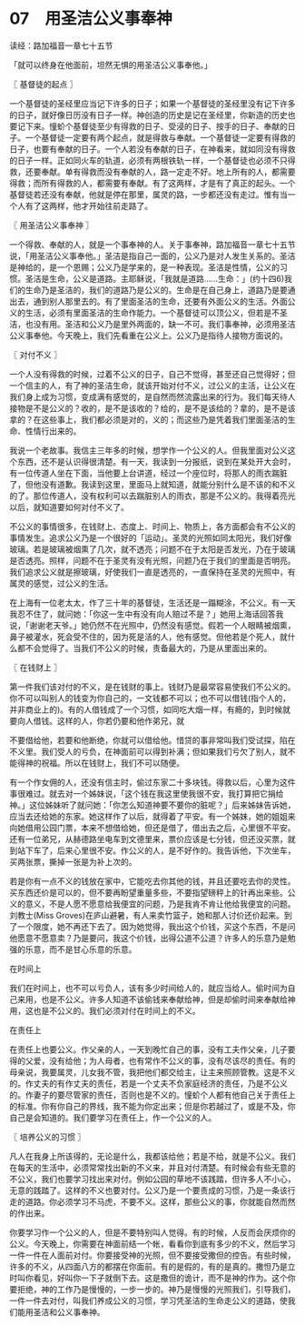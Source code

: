 # 07　用圣洁公义事奉神

读经：路加福音一章七十五节

「就可以终身在他面前，坦然无惧的用圣洁公义事奉他。」



〖 基督徒的起点 〗

一个基督徒的圣经里应当记下许多的日子；如果一个基督徒的圣经里没有记下许多的日子，就好像日历没有日子一样。神创造的历史是记在圣经里，你新造的历史也要记下来。憧蚧个基督徒至少有得救的日子、受浸的日子、按手的日子、奉献的日子。一个基督徒一定要有两个起点，就是得救与奉献。一个基督徒一定要有得救的日子，也要有奉献的日子。一个人若没有奉献的日子，在神看来，就如同没有得救的日子一样。正如同火车的轨道，必须有两根铁轨一样，一个基督徒也必须不只得救，还要奉献。单有得救而没有奉献的人，路一定走不好。地上所有的人，都需要得救；而所有得救的人，都需要有奉献。有了这两样，才是有了真正的起头。一个基督徒若还没有奉献，他就是停在那里，属灵的路，一步都还没有走过。惟有当一个人有了这两样，他才开始往前走路了。



〖 用圣洁公义事奉神 〗

一个得救、奉献的人，就是一个事奉神的人。关于事奉神，路加福音一章七十五节说，「用圣洁公义事奉他。」圣洁是指自己一面的，公义乃是对人发生关系的。圣洁是神给的，是一个恩赐；公义乃是学来的，是一种表现。圣洁是性情，公义的习惯。圣洁是生命，公义是道路。主耶稣说，「我就是道路……生命：」(约十四6)我们的生命乃是圣洁的，我们的道路乃是公义的。生命是在自己身上，道路乃是要通出去，通到别人那里去的。有了里面圣洁的生命，还要有外面公义的生活。外面公义的生活，必须有里面圣洁的生命作能力。一个基督徒可以顶公义，但若是不圣洁，也没有用。圣洁和公义乃是里外两面的，缺一不可。我们事奉神，必须用圣洁公义事奉他。今天晚上，我们先看重在公义上。公义乃是指待人接物方面说的。



〖 对付不义 〗

一个人没有得救的时候，过着不公义的日子，自己不觉得，甚至还自己觉得好；但一个信主的人，有了神的圣洁生命，就该开始对付不义，过公义的主活，让公义在我们身上成为习惯，变成满有感觉的，是自然而然流露出来的行为。我们每天待人接物是不是公义的？收的，是不是该收的？给的，是不是该给的？拿的，是不是该拿的？在这些事上，我们都必须是对的，义的；而这些乃是凭着我们里面圣洁的生命、性情行出来的。

我说一个老故事。我信主三年多的时候，想学作一个公义的人。但我里面对公义这个东西，还不是认识得很清楚。有一天，我读到一分报纸，说到在某处开大会时，有一位传道人坐在下面，当他要上台讲道，经过一个座位时，将那人的雨衣踹脏了，但他没有道歉。我读到这里，里面马上就知道，就能分别什么是不该的和不义的了。那位传道人，没有权利可以去踹脏别人的雨衣，那是不公义的。我得着亮光以后，就知道要如何对付不义了。

不公义的事情很多，在钱财上、态度上、时间上、物质上，各方面都会有不公义的事情发生。追求公义乃是一个很好的「运动」。圣灵的光照如同太阳光，我们好像玻璃。若是玻璃被烟熏了几次，就不透亮；问题不在于太阳是否发光，乃在于玻璃是否透亮。照样，问题不在于圣灵有没有光照，问题乃在于我们的里面是否明亮。我们追求公义就是擦玻璃，好使我们一直是透亮的，一直保持在圣灵的光照中，有属灵的感觉，过公义的生活。

在上海有一位老太太，作了三十年的基督徒，生活还是一蹋糊涂，不公义。有一天我忍不住了，就问她：「你这一生中有没有向人赔过不是？」她用上海话回答我说，「谢谢老天爷。」她仍然不在光照中，仍然没有感觉。假若一个人眼睛被烟熏，鼻子被灌水，死会受不住的，因为死是活的人，他有感觉。但他若是个死人，就什么都不会觉得了。当我们不公义的时候，责备最大的，乃是从里面出来的。



〖 在钱财上 〗

第一件我们该对付的不义，是在钱财的事上。钱财乃是最常容易使我们不公义的。你不可以叫别人的钱变为你自己的，一文钱都不可以；也不可以借钱(指个人的，并非商业上的)。有的人借钱成了一个习惯，如同吃大烟一样，有瘾的，到时候就要向人借钱。这样的人，你若仍要和他作弟兄，就

不要借给他，若要和他断绝，你就可以借给他。惜贷的事非常叫我们受试探，陷在不义里。我们受人的亏负，在神面前可以得到补满；但如果我们亏欠了别人，就不能得神的祝福。所以在钱财上，我们不可以随便。

有一个作女佣的人，还没有信主时，偷过东家二十多块钱。得救以后，心里为这件事很难过。就去对一个姊妹说，「这个钱在我这里使我很不安，我打算把它捐给神。」这位姊妹听了就问她：「你怎么知道神要不要你的脏呢？」后来姊妹告诉她，应当去还给她的东家。她这样作了以后，就得着了平安。有一个姊妹，她的姐姐来向她借用公园门票，本来不想借给她，但还是借了，借出去之后，心里很不平安。还有一位弟兄，从赫德路坐电车到文德里来，票价应该是七分钱，但还没买票，就到站下车了，后来心里很不安。作公义的人，是不好作的。我告诉他，下次坐车，买两张票，撕掉一张是为补上次的。

若是你有一点不义的钱放在家中，它能吃去你其他的钱，并且还要吃去你的灵性。买东西还价是可以的，但不要再盼望重量多些，不要指望磅秤上的针再出来些。公义的意义，不是人愿不愿意给我便宜的问题，乃是我肯不肯让他给我便宜的问题。刘教士(Miss Groves)在庐山避暑，有人来卖竹篮子，她和那人讨价还价起来。到了一个限度，她不再还下去了。因为她觉得，我出这个价钱，买这个东西，不是问他愿意不愿意卖？乃是要问，我这个价钱，出得公道不公道？许多人的乐意乃是勉强的乐意，而不是甘心乐意的乐意。

在时间上

我们在时间上，也不可以亏负人，该有多少时间给人的，就应当给人。偷时间为自己来用，也是不公义。许多人知道不该偷钱来奉献给神，但是却偷时间来奉献给神用，这也是不公义的。我们必须对付在时间上的不义。

在责任上

在责任上也要公义。作父亲的人，一天到晚忙自己的事，没有工夫作父亲，儿子要得的父爱，没有给他；为人母者，也有常作不公义的事，没有尽该尽的责任。有的母亲说，我要属灵，儿女我不管，我把他们都交给主，让主来照顾管教。这是不义的。作丈夫的有作丈夫的责任，若是一个丈夫不负家庭经济的责任，乃是不公义的。作妻子的要尽管家的责任，否则也是不义的。憧蚧个人都有他自己关于责任上的标准。你有你自己的界线，我不能为你定出来；但是你若越过了，或是不及，你自己是会知道的。我们要学习在责任上，作一个公义的人。



〖 培养公义的习惯 〗

凡人在我身上所该得的，无论是什么，我都该给他；若是不给，就是不公义。我们在每天的生活中，必须常常找出新的不义来，并且对付清楚。有时候会有些无意的不公义，我们也要学习找出来对付。例如公园的草地不该践踏，但许多人不小心，无意的践踏了。这样的不义也要对付。公义乃是一个要责成的习惯，乃是一条该行走的道路。你必须学习不马虎，不要不义。这样，那些公义的事，你就能自然而然的作出来。

你要学习作一个公义的人，但是不要特别叫人觉得。有的时候，人反而会厌烦你的公义。今天晚上，你需要在神面前结一个帐，看看你到底有多少的不义，然后学习一件一件在人面前对付。你要接受神的光照，但不要接受撒但的控告。有些时候，许多的不义，从四面八方的都摆在你面前。有的是假的，有的是真的。撒怛乃是立时叫你看见，好叫你一下子就倒下去。这是撒但的诡计，而不是神的作为。这个你要拒绝，神的工作乃是慢慢的，一步一步的。神乃是慢慢的光照我们，引导我们，一件一件去对付，叫我们养成公义的习惯，学习凭圣洁的生命走公义的道路，使我们能用圣洁和公义事奉神。

